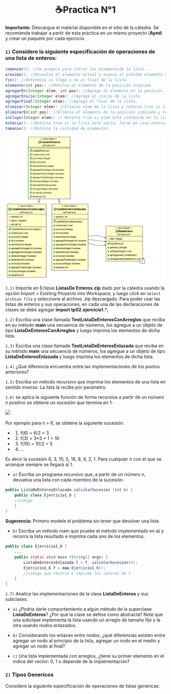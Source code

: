 <h1 align="center">☕Practica N°1 </h1>

**Importante:** Descargue el material disponible en el sitio de la cátedra. Se recomienda trabajar a partir de esta práctica en un mismo proyecto (**Ayed**) y crear un paquete por cada ejercicio.

### ```1)``` Considere la siguiente especificación de operaciones de una lista de enteros:

```Java
comenzar(): //Se prepara para iterar los elementosde la lista.
proximo(): //Devuelve el elemento actual y avanza al próximo elemento de la lista.
fin(): //Determina si llegó o no al final de la lista.
elemento(int pos): //Retorna el elemento de la posición indicada
agregarEn(Integer elem, int pos): //Agrega el elemento en la posición indicada y retorna true si pudo agregar y false; si no pudo agregar.
agregarInicio(Integer elem): //Agrega al inicio de la lista.
agregarFinal(Integer elem): //Agrega al final de la lista.
eliminar(Integer elem): //Elimina elem de la lista y retorna true si lo pudo hacer y false si no lo encuentra.
eliminarEn(int pos): //Elimina el elemento de la posición indicada y retorna true si lo pudo eliminar y false en caso contrario.
incluye(Integer elem): // Retorna true si elem está contenido en la lista, false en caso contrario.
esVacia(): //Retorna true si la lista está vacía, false en caso contrario.
tamanio(): //Retorna la cantidad de elementos.
```

![](/Documentos/img/1_1.png)

```1.1)``` Importe en Eclipse  **ListasDe Enteros.zip** dado por la cátedra usando la opción Import > Existing Proyects into Workspace, y luego click en ``Select archive file`` y seleccione al archivo .zip descargado. Para poder usar las listas de enteros y sus operaciones, en cada una de las declaraciones de clases se debe agregar **import tp02.ejercicio1.***;

```1.2)``` Escriba una clase llamada **TestListaDeEnterosConArreglos** que reciba en su método **main** una secuencia de números, los agregue a un objeto de tipo **ListaDeEnterosConArreglos** y luego imprima los elementos de dicha lista.

```1.3)``` Escriba una clase llamada **TestListaDeEnterosEnlazada** que reciba en su método **main** una secuencia de números, los agregue a un objeto de tipo **ListaDeEnterosEnlazada** y luego imprima los elementos de dicha lista.

```1.4)``` ¿Qué diferencia encuentra entre las implementaciones de los puntos anteriores?

```1.5)``` Escriba un método recursivo que imprima los elementos de una lista en sentido inverso. La lista la recibe por parámetro.

```1.6)``` se aplica la siguiente función de forma recursiva a partir de un número n positivo se obtiene un sucesión que termina en 1:  

![](/Documentos/img/2.png) 

Por ejemplo para n = 6, se obtiene la siguiente sucesión:

- 1) f(6) = 6/2 = 3
- 2) f(3) = 3*3 + 1 = 10
- 3) f(10) = 10/2 = 5
- 4) ... 

Es decir la sucesión 6, 3, 10, 5, 16, 8, 4, 2, 1. Para cualquier n con el que se arranque siempre se llegará al 1.

- ```a)```  Escriba un programa recursivo que, a partir de un número n, devuelva una lista con cada miembro de la sucesión.

```Java
public ListaDeEnterosEnlazada calcularSucesion (int n) {
    public class Ejercicio1_6 {
    //código
    }
}
```

**Sugerencia:** Primero modele el problema sin tener que devolver una lista

- ```b)``` Escriba un método main que pruebe el método implementado en a) y recorra la lista resultado e imprima cada uno de los elementos.

```Java
public class Ejercicio1_6 {
    ...
    public static void main (String[] args) {
        ListaDeEnterosEnlazada l = f. calcularSucesion(4);
        Ejercicio1_6 f = new Ejercicio1_6();
        //código que recorre e imprime los valores de l
    }
}
```

```1.7)``` Analice las implementaciones de la clase **ListaDeEnteros** y sus subclases.

- ```a)``` ¿Podría darle comportamiento a algún método de la superclase **ListaDeEnteros**? ¿Por qué la clase se define como abstracta? Note que una subclase implementa la lista usando un arreglo de tamaño fijo y la otra usando nodos enlazados.
- ```b)``` Considerando los enlaces entre nodos, ¿qué diferencias existen entre agregar un nodo al principio de la lista, agregar un nodo en el medio y agregar un nodo al final?

- ```c)``` Una lista implementada con arreglos, ¿tiene su primer elemento en el índice del vector: 0, 1 o depende de la implementación?

### ```2)``` **Tipos Genericos**

Considere la siguiente especificación de operaciones de listas genéricas:

